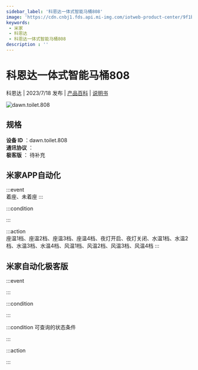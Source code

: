 ```yaml
---
sidebar_label: '科恩达一体式智能马桶808'
image: 'https://cdn.cnbj1.fds.api.mi-img.com/iotweb-product-center/9f1be2dfb05e2334256dd0e018de779e_1682312033553.png?GalaxyAccessKeyId=AKVGLQWBOVIRQ3XLEW&Expires=9223372036854775807&Signature=EpsW2YfQgXg9Jgb7BHyzYBe2r5U='
keywords: 
 - 米家
 - 科恩达
 - 科恩达一体式智能马桶808
description : ''
---
```

# 科恩达一体式智能马桶808

科恩达 | 2023/7/18 发布 | [产品百科](https://home.mi.com/webapp/content/baike/product/index.html?model=dawn.toilet.808/) | [说明书](https://home.mi.com/views/introduction.html?model=dawn.toilet.808&region=cn)

![dawn.toilet.808](https://cdn.cnbj1.fds.api.mi-img.com/iotweb-product-center/9f1be2dfb05e2334256dd0e018de779e_1682312033553.png?GalaxyAccessKeyId=AKVGLQWBOVIRQ3XLEW&Expires=9223372036854775807&Signature=EpsW2YfQgXg9Jgb7BHyzYBe2r5U=)

## 规格  
> 
**设备 ID** ：dawn.toilet.808  
**通讯协议** ：  
**极客版**  ： 待补充 


## 米家APP自动化  

:::event  
着座、未着座
:::

:::condition  

:::

:::action   
座温1档、座温2档、座温3档、座温4档、夜灯开启、夜灯关闭、水温1档、水温2档、水温3档、水温4档、风温1档、风温2档、风温3档、风温4档
:::

## 米家自动化极客版  

:::event  

:::

:::condition  

:::

:::condition 可查询的状态条件  

:::

:::action  

:::

        
